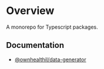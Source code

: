 # Overview

A monorepo for Typescript packages.

## Documentation

- [@ownhealthil/data-generator](packages/data-generator)
